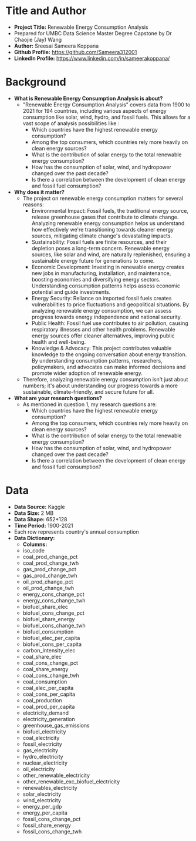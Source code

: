 # Title and Author
 - **Project Title:** Renewable Energy Consumption Analysis
 - Prepared for UMBC Data Science Master Degree Capstone by Dr Chaojie (Jay) Wang
 - **Author:** Sreesai Sameera Koppana
 - **Github Profile:** https://github.com/Sameera312001
 - **LinkedIn Profile:** https://www.linkedin.com/in/sameerakoppana/

# Background
- **What is Renewable Energy Consumption Analysis is about?**
  - "Renewable Energy Consumption Analysis" covers data from 1900 to 2021 for 194 countries, including various aspects of energy consumption like solar, wind, hydro, and fossil fuels. This allows for a vast scope of analysis possibilities like :
    - Which countries have the highest renewable energy consumption?
    - Among the top consumers, which countries rely more heavily on clean energy sources?
    - What is the contribution of solar energy to the total renewable energy consumption?
    - How has the consumption of solar, wind, and hydropower changed over the past decade?
    - Is there a correlation between the development of clean energy and fossil fuel consumption?
- **Why does it matter?**
  - The project on renewable energy consumption matters for several reasons:
    - Environmental Impact: Fossil fuels, the traditional energy source, release greenhouse gases that contribute to climate change. Analyzing renewable energy consumption helps us understand how effectively we're transitioning towards cleaner energy sources, mitigating climate change's devastating impacts.
    - Sustainability: Fossil fuels are finite resources, and their depletion poses a long-term concern. Renewable energy sources, like solar and wind, are naturally replenished, ensuring a sustainable energy future for generations to come.
    - Economic Development: Investing in renewable energy creates new jobs in manufacturing, installation, and maintenance, boosting economies and diversifying energy sectors. Understanding consumption patterns helps assess economic potential and guide investments.
    - Energy Security: Reliance on imported fossil fuels creates vulnerabilities to price fluctuations and geopolitical situations. By analyzing renewable energy consumption, we can assess progress towards energy independence and national security.
    - Public Health: Fossil fuel use contributes to air pollution, causing respiratory illnesses and other health problems. Renewable energy sources offer cleaner alternatives, improving public health and well-being.
    - Knowledge & Advocacy: This project contributes valuable knowledge to the ongoing conversation about energy transition. By understanding consumption patterns, researchers, policymakers, and advocates can make informed decisions and promote wider adoption of renewable energy.
  - Therefore, analyzing renewable energy consumption isn't just about numbers; it's about understanding our progress towards a more sustainable, climate-friendly, and secure future for all.
- **What are your research questions?**
  - As mentioned in question 1, my research questions are:
    - Which countries have the highest renewable energy consumption?
    - Among the top consumers, which countries rely more heavily on clean energy sources?
    - What is the contribution of solar energy to the total renewable energy consumption?
    - How has the consumption of solar, wind, and hydropower changed over the past decade?
    - Is there a correlation between the development of clean energy and fossil fuel consumption?

# Data
- **Data Source:** Kaggle
- **Data Size:** 2 MB
- **Data Shape:** 652*128
- **Time Period:** 1900-2021
- Each row represents country's annual consumption
- **Data Dictionary:**
  - **Columns:**
  - iso_code 
  - coal_prod_change_pct 
  - coal_prod_change_twh  
  - gas_prod_change_pct 
  - gas_prod_change_twh 
  - oil_prod_change_pct 
  - oil_prod_change_twh 
  - energy_cons_change_pct 
  - energy_cons_change_twh
  - biofuel_share_elec 
  - biofuel_cons_change_pct 
  - biofuel_share_energy 
  - biofuel_cons_change_twh 
  - biofuel_consumption 
  - biofuel_elec_per_capita 
  - biofuel_cons_per_capita 
  - carbon_intensity_elec 
  - coal_share_elec 
  - coal_cons_change_pct 
  - coal_share_energy 
  - coal_cons_change_twh
  - coal_consumption 
  - coal_elec_per_capita 
  - coal_cons_per_capita 
  - coal_production 
  - coal_prod_per_capita 
  - electricity_demand 
  - electricity_generation 
  - greenhouse_gas_emissions 
  - biofuel_electricity 
  - coal_electricity 
  - fossil_electricity 
  - gas_electricity 
  - hydro_electricity 
  - nuclear_electricity 
  - oil_electricity 
  - other_renewable_electricity 
  - other_renewable_exc_biofuel_electricity 
  - renewables_electricity 
  - solar_electricity 
  - wind_electricity 
  - energy_per_gdp 
  - energy_per_capita 
  - fossil_cons_change_pct 
  - fossil_share_energy 
  - fossil_cons_change_twh
